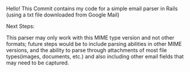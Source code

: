 Hello!
This Commit contains my code for a simple email parser in Rails
(using a txt file downloaded from Google Mail)

Next Steps:

This parser may only work with this MIME type version and not other formats;
future steps would be to include parsing abilities in other MIME versions, and the ability to parse through attachments of most file types(images, documents, etc.) and also including other email fields that may need to be captured. 

